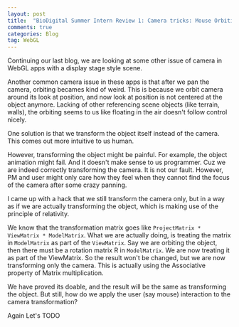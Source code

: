 ```yaml
---
layout: post
title:  "BioDigital Summer Intern Review 1: Camera tricks: Mouse Orbiting issue"
comments: true
categories: Blog
tag: WebGL
---
```


Continuing our last blog, we are looking at some other issue of camera in WebGL apps with a display stage style scene. 

Another common camera issue in these apps is that after we pan the camera, orbiting becames kind of weird. 
This is because we orbit camera around its look at position, and now look at position is not centered at the object anymore. Lacking of other 
referencing scene objects (like terrain, walls), the orbiting seems to us like floating in the air doesn't follow control nicely.  

<!--more-->

One solution is that we transform the object itself instead of the camera. This comes out more intuitive to us human. 

However, transforming the object might be painful. For example, the object animation might fail. And it doesn't make sense to us programmer. 
Cuz we are indeed correctly transforming the camera. It is not our fault. However, PM and user might only care how they feel when they cannot find the focus of the camera after some crazy panning. 

I came up with a hack that we still transform the camera only, but in a way as if we are actually transforming the object, which is making use of the principle of relativity. 

We know that the transformation matrix goes like `ProjectMatrix * ViewMatrix * ModelMatrix`. What we are actually doing, is treating the matrix in `ModelMatrix` as part of the `ViewMatrix`. 
Say we are orbiting the object, then there must be a rotation matrix R in `ModelMatrix`. We are now treating it as part of the ViewMatrix. So the result won't be changed, but we 
are now transforming only the camera. This is actually using the Associative property of Matrix multiplication. 

We have proved its doable, and the result will be the same as transforming the object. But still, how do we apply the user (say mouse) interaction to the camera transformation?

Again Let's  TODO